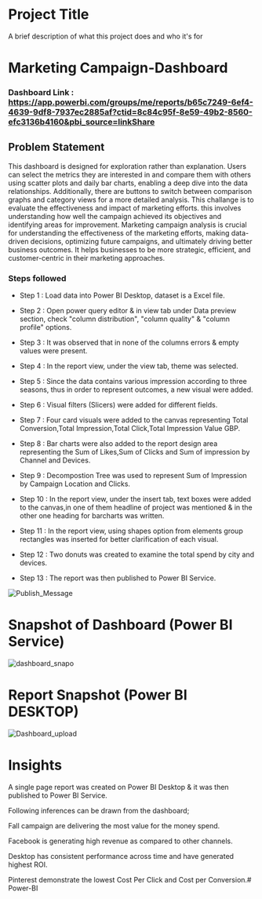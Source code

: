 # Project Title

A brief description of what this project does and who it's for

# Marketing Campaign-Dashboard

### Dashboard Link :  https://app.powerbi.com/groups/me/reports/b65c7249-6ef4-4639-9df8-7937ec2885af?ctid=8c84c95f-8e59-49b2-8560-efc3136b4160&pbi_source=linkShare

## Problem Statement

This dashboard is designed for exploration rather than explanation. Users can select the metrics they are interested in and compare them with others using scatter plots and daily bar charts, enabling a deep dive into the data relationships. Additionally, there are buttons to switch between comparison graphs and category views for a more detailed analysis.
This challange is to evaluate the effectiveness and impact of marketing efforts. this involves understanding how well the campaign achieved its objectives and identifying areas for improvement.
Marketing campaign analysis is crucial for understanding the effectiveness of the marketing efforts, making data-driven decisions, optimizing future campaigns, and ultimately driving better business outcomes. It helps businesses to be more strategic, efficient, and customer-centric in their marketing approaches. 



### Steps followed 

- Step 1 : Load data into Power BI Desktop, dataset is a Excel file.

- Step 2 : Open power query editor & in view tab under Data preview section, check "column distribution", "column quality" & "column profile" options.

- Step 3 : It was observed that in none of the columns errors & empty values were present.

- Step 4 : In the report view, under the view tab, theme was selected.

- Step 5 : Since the data contains various impression according to three seasons, thus in order to represent outcomes, a new visual were added.  

- Step 6 : Visual filters (Slicers) were added for different fields.

- Step 7 : Four card visuals were added to the canvas representing Total Conversion,Total Impression,Total Click,Total Impression Value GBP.

- Step 8 : Bar charts were also added to the report design area representing the Sum of Likes,Sum of Clicks and Sum of impression by Channel and Devices.

- Step 9 : Decompostion Tree was used to represent Sum of Impression by Campaign Location and Clicks.
  
- Step 10 : In the report view, under the insert tab, text boxes were added to the canvas,in one of them headline of project was mentioned & in the other one heading for barcharts was written.

- Step 11 : In the report view, using shapes option from elements group rectangles was inserted for better clarification of each visual. 
        
- Step 12 : Two donuts was created to examine the total spend by city and devices.
 
 - Step 13 : The report was then published to Power BI Service.
 
 
![Publish_Message](https://github.com/shivityagi23/Power-BI/assets/172742211/a6fb1a2d-bd55-4b0b-8a1c-640a141156e8)


# Snapshot of Dashboard (Power BI Service)

![dashboard_snapo](https://github.com/shivityagi23/Power-BI/assets/172742211/ea3e6d41-ade7-4fbd-ae60-131152d27ad6)


 
 # Report Snapshot (Power BI DESKTOP)

 
![Dashboard_upload](https://github.com/shivityagi23/Power-BI/assets/172742211/6c66300f-05c8-493b-9566-8fb4fd77becf)

# Insights

A single page report was created on Power BI Desktop & it was then published to Power BI Service.

Following inferences can be drawn from the dashboard;

Fall campaign are delivering the most value for the money spend.

Facebook is generating high revenue as compared to other channels.

Desktop has consistent performance across time and have generated highest ROI.

Pinterest demonstrate the lowest Cost Per Click and Cost per Conversion.# Power-BI
